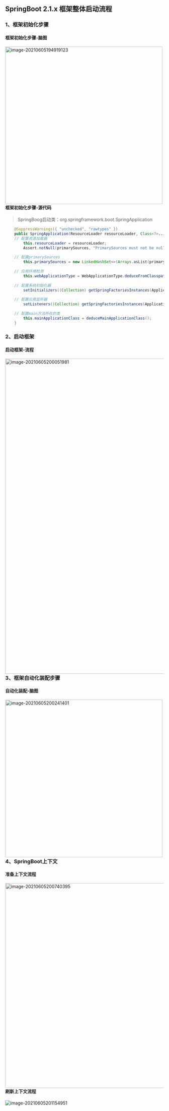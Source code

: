 ## SpringBoot 2.1.x 框架整体启动流程

### 1、框架初始化步骤

#### 框架初始化步骤-脑图

<img src="https://tva1.sinaimg.cn/large/008i3skNly1gr7mstd139j311w0u01cb.jpg" alt="image-20210605194919123" width="500" align="left" />

#### 框架初始化步骤-源代码

> SpringBoog启动类：org.springframework.boot.SpringApplication

```java
	@SuppressWarnings({ "unchecked", "rawtypes" })
	public SpringApplication(ResourceLoader resourceLoader, Class<?>... primarySources) {
    // 配置资源加载器
		this.resourceLoader = resourceLoader;
		Assert.notNull(primarySources, "PrimarySources must not be null");
    
    // 配置primarySources
		this.primarySources = new LinkedHashSet<>(Arrays.asList(primarySources));
    
    // 应用环境检测
		this.webApplicationType = WebApplicationType.deduceFromClasspath();
    
    // 配置系统初始化器
		setInitializers((Collection) getSpringFactoriesInstances(ApplicationContextInitializer.class));
    
    // 配置应用监听器
		setListeners((Collection) getSpringFactoriesInstances(ApplicationListener.class));
    
    // 配置main方法所在的类
		this.mainApplicationClass = deduceMainApplicationClass();
	}
```



### 2、启动框架

#### 启动框架-流程

<img src="https://tva1.sinaimg.cn/large/008i3skNly1gr7n4t8byxj32840u0b29.jpg" alt="image-20210605200051981" align="left" width="1000" />



### 3、框架自动化装配步骤

#### 自动化装配-脑图

<img src="https://tva1.sinaimg.cn/large/008i3skNly1gr7n6t3qd2j31n80ju12l.jpg" alt="image-20210605200241401" width="500" align="left" />





### 4、SpringBoot上下文

#### 准备上下文流程

<img src="https://tva1.sinaimg.cn/large/008i3skNly1gr7nby7ctij30y40t4dt7.jpg" alt="image-20210605200740395" width="650" align="left" />



#### 刷新上下文流程

<img src="https://tva1.sinaimg.cn/large/008i3skNly1gr7ngcduz6j31ym0u07ql.jpg" alt="image-20210605201154951" align="left" />

